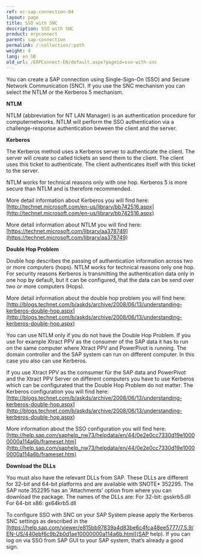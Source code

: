 ```yaml
---
ref: ec-sap-connection-04
layout: page
title: SSO with SNC
description: SSO with SNC
product: erpconnect
parent: sap-connection
permalink: /:collection/:path
weight: 4
lang: en_GB
old_url: /ERPConnect-EN/default.aspx?pageid=sso-with-snc
---
```



You can create a SAP connection using Single-Sign-On (SSO) and Secure Network Communication (SNC).  If you use the SNC mechanism you can select the NTLM or the Kerberos 5 mechanism. 

**NTLM**

NTLM (abbreviation for NT LAN Manager) is an authentication procedure for computernetworks. NTLM will perform the SSO authentication via a challenge-response authentication beween the client and the server. 

**Kerberos**

The Kerberos method uses a Kerberos server to authenticate the client. The server will create so called tickets an send them to the client. The client uses this ticket to authenticate. The client authenticates itself with this ticket to the server.

NTLM works for technical reasons only with one hop. Kerberos 5 is more secure than NTLM and is therefore recommended. 

More detail information about Kerberos you will find here: [http://technet.microsoft.com/en-us/library/bb742516.aspx](http://technet.microsoft.com/en-us/library/bb742516.aspx) 

More detail information about NTLM you will find here: [https://technet.microsoft.com/library/aa378749](https://technet.microsoft.com/library/aa378749)


**Double Hop Problem**

Double hop describes the passing of authentication information across two or more computers (hops).
NTLM works for technical reasons only one hop. For security reasons Kerberos is transmitting the authentication data only in one hop by default, but it can be configured, that the data can be send over two or more computers (Hops).

More detail information about the double hop problem you will find here:
[http://blogs.technet.com/b/askds/archive/2008/06/13/understanding-kerberos-double-hop.aspx](http://blogs.technet.com/b/askds/archive/2008/06/13/understanding-kerberos-double-hop.aspx)

You can use NTLM only if you do not have the Double Hop Problem. If you use for example Xtract PPV as the consumer of the SAP data it has to run on the same computer where Xtract PPV and PowerPivot is running. The domain controller and the SAP system can run on different computer. In this case you also can use Kerberos.

If you use Xtract PPV as the comsumer für the SAP data and PowerPivot and the Xtract PPV Server on different computers you have to use Kerberos which can be configurated that the Double Hop Problem do not matter. 
The Kerberos configuration you will find here:[http://blogs.technet.com/b/askds/archive/2008/06/13/understanding-kerberos-double-hop.aspx](http://blogs.technet.com/b/askds/archive/2008/06/13/understanding-kerberos-double-hop.aspx)

More information about the SSO configuration you will find here:[http://help.sap.com/saphelp_nw73/helpdata/en/44/0e2e0cc7330d19e10000000a114a6b/frameset.htm](http://help.sap.com/saphelp_nw73/helpdata/en/44/0e2e0cc7330d19e10000000a114a6b/frameset.htm)


**Download the DLLs**

You must also have the relevant DLLs from SAP. These DLLs are different for 32-bit and 64-bit platforms and are available with SNOTE* 352295. 
The SAP note 352295 has an 'Attachments' option from where you can download the package. The names of the DLLs are:
For 32-bit: gsskrb5.dll
For 64-bit x86: gx64krb5.dll

To configure SSO with SNC on your SAP System please apply the Kerberos SNC settings as described in the [https://help.sap.com/viewer/e815bb97839a4d83be6c4fca48ee5777/7.5.9/EN-US/440ebf6c9b2b0d1ae10000000a114a6b.html](SAP help). If you can log on via SSO from SAP GUI to your SAP system, that’s already a good sign.
